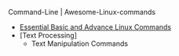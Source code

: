 Command-Line | Awesome-Linux-commands
  - [Essential Basic and Advance Linux Commands](#Essential-Basic-and-Advance-Linux-Commands)
  - [Text Processing]
     - Text Manipulation Commands 
